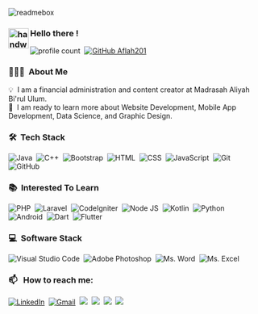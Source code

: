<!-- ![Twitter-Header-Aflah](https://user-images.githubusercontent.com/46245881/162653184-1d008c54-9272-437c-92ba-3865554f3b70.jpg) -->
<!-- ![Facebook-Header-Aflah](https://user-images.githubusercontent.com/46245881/162664733-d04c434e-8c9e-4795-b4ac-d37111561675.jpg) -->
![readmebox](https://github.com/aflah201/aflah201/assets/46245881/7397ba62-1f19-4a92-993c-19918b36dafa)


### <img alt="handwavegif" src="https://user-images.githubusercontent.com/39513876/112366216-8cfe7400-8cfe-11eb-8116-7d3dbae20e97.gif" width='40' align="left"/> Hello there !
![profile count](https://komarev.com/ghpvc/?username=aflah201&color=red)&nbsp;
[![GitHub Aflah201](https://img.shields.io/github/followers/aflah201?label=follow&style=social)](https://github.com/aflah201)&nbsp;

### 👨🏻‍💻 &nbsp;About Me

💡 &nbsp;I am a financial administration and content creator at Madrasah Aliyah Bi'rul Ulum. \
🌱 &nbsp;I am ready to learn more about Website Development, Mobile App Development, Data Science, and Graphic Design.

### 🛠 &nbsp;Tech Stack

![Java](https://img.shields.io/badge/Java-ED8B00?style=for-the-badge&logo=java&logoColor=white)&nbsp;
![C++](https://img.shields.io/badge/C%2B%2B-00599C?style=for-the-badge&logo=c%2B%2B&logoColor=white)&nbsp;
![Bootstrap](https://img.shields.io/badge/Bootstrap-563D7C?style=for-the-badge&logo=bootstrap&logoColor=white)&nbsp;
![HTML](https://img.shields.io/badge/HTML5-E34F26?style=for-the-badge&logo=html5&logoColor=white)&nbsp;
![CSS](https://img.shields.io/badge/CSS3-1572B6?style=for-the-badge&logo=css3&logoColor=white)&nbsp;
![JavaScript](https://img.shields.io/badge/JavaScript-323330?style=for-the-badge&logo=javascript&logoColor=F7DF1E)&nbsp;
![Git](https://img.shields.io/badge/-Git-05122A?style=for-the-badge&logo=git)&nbsp;
![GitHub](https://img.shields.io/badge/GitHub-100000?style=for-the-badge&logo=github&logoColor=white)&nbsp;

### 📚 &nbsp;Interested To Learn

![PHP](https://img.shields.io/badge/PHP-777BB4?style=for-the-badge&logo=php&logoColor=white)&nbsp;
![Laravel](https://img.shields.io/badge/Laravel-FF2D20?style=for-the-badge&logo=laravel&logoColor=white)&nbsp;
![CodeIgniter](https://img.shields.io/badge/Codeigniter-EF4223?style=for-the-badge&logo=codeigniter&logoColor=white)&nbsp;
![Node JS](https://img.shields.io/badge/Node.js-339933?style=for-the-badge&logo=nodedotjs&logoColor=white)&nbsp;
![Kotlin](https://img.shields.io/badge/Kotlin-0095D5?&style=for-the-badge&logo=kotlin&logoColor=white)&nbsp;
![Python](https://img.shields.io/badge/Python-FFD43B?style=for-the-badge&logo=python&logoColor=blue)&nbsp;
![Android](https://img.shields.io/badge/Android-3DDC84?style=for-the-badge&logo=android&logoColor=white)&nbsp;
![Dart](https://img.shields.io/badge/Dart-0175C2?style=for-the-badge&logo=dart&logoColor=white)&nbsp;
![Flutter](https://img.shields.io/badge/Flutter-02569B?style=for-the-badge&logo=flutter&logoColor=white)

### 💻 &nbsp;Software Stack

![Visual Studio Code](https://img.shields.io/badge/Visual_Studio_Code-0078D4?style=for-the-badge&logo=visual%20studio%20code&logoColor=white)&nbsp;
![Adobe Photoshop](https://img.shields.io/badge/Adobe%20Photoshop-31A8FF?style=for-the-badge&logo=Adobe%20Photoshop&logoColor=black)&nbsp;
![Ms. Word](https://img.shields.io/badge/Microsoft_Word-2B579A?style=for-the-badge&logo=microsoft-word&logoColor=white)&nbsp;
![Ms. Excel](https://img.shields.io/badge/Microsoft_Excel-217346?style=for-the-badge&logo=microsoft-excel&logoColor=white)&nbsp;

### 📫 &nbsp; How to reach me:

<a href="https://www.linkedin.com/in/aflahazzaky/"><img alt="LinkedIn" src="https://img.shields.io/badge/LinkedIn-0077B5?style=for-the-badge&logo=linkedin&logoColor=white"/></a>&nbsp;
<a href="mailto:aflahazzaki123@gmail.com"><img alt="Gmail" src="https://img.shields.io/badge/Gmail-D14836?style=for-the-badge&logo=gmail&logoColor=white" /></a>&nbsp;
<a href="https://instagram.com/aflah.azzaky"><img src="https://img.shields.io/badge/Instagram-E4405F?style=for-the-badge&logo=instagram&logoColor=white"/></a>&nbsp;
<a href="https://twitter.com/aflahazzaky_"><img src="https://img.shields.io/badge/Twitter-1DA1F2?style=for-the-badge&logo=twitter&logoColor=white"/></a>&nbsp;
<a href="https://facebook.com/aflah201"><img src="https://img.shields.io/badge/Facebook-1877F2?style=for-the-badge&logo=facebook&logoColor=white"/></a>&nbsp;
<a href="https://t.me/aflahazzaky"><img src="https://img.shields.io/badge/Telegram-2CA5E0?style=for-the-badge&logo=telegram&logoColor=white"/></a>&nbsp;
